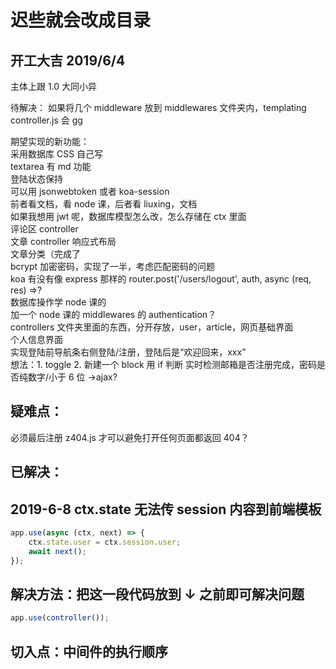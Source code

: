# 迟些就会改成目录

## 开工大吉 2019/6/4

主体上跟 1.0 大同小异

待解决： 如果将几个 middleware 放到 middlewares 文件夹内，templating controller.js 会 gg

期望实现的新功能：  
采用数据库
CSS 自己写  
textarea 有 md 功能  
登陆状态保持  
可以用 jsonwebtoken 或者 koa-session  
前者看文档，看 node 课，后者看 liuxing，文档  
如果我想用 jwt 呢，数据库模型怎么改，怎么存储在 ctx 里面  
评论区 controller  
文章 controller
响应式布局  
文章分类（完成了  
bcrypt 加密密码，实现了一半，考虑匹配密码的问题  
koa 有没有像 express 那样的 router.post('/users/logout', auth, async (req, res) =>?  
数据库操作学 node 课的  
加一个 node 课的 middlewares 的 authentication？  
controllers 文件夹里面的东西，分开存放，user，article，网页基础界面  
个人信息界面  
实现登陆前导航条右侧登陆/注册，登陆后是“欢迎回来，xxx”  
 想法：1. toggle 2. 新建一个 block 用 if 判断
实时检测邮箱是否注册完成，密码是否纯数字/小于 6 位 ->ajax?

## 疑难点：

必须最后注册 z404.js 才可以避免打开任何页面都返回 404？

## 已解决：

## 2019-6-8 ctx.state 无法传 session 内容到前端模板

```javascript
app.use(async (ctx, next) => {
    ctx.state.user = ctx.session.user;
    await next();
});
```

## 解决方法：把这一段代码放到 ↓ 之前即可解决问题

```javascript
app.use(controller());
```

## 切入点：中间件的执行顺序
